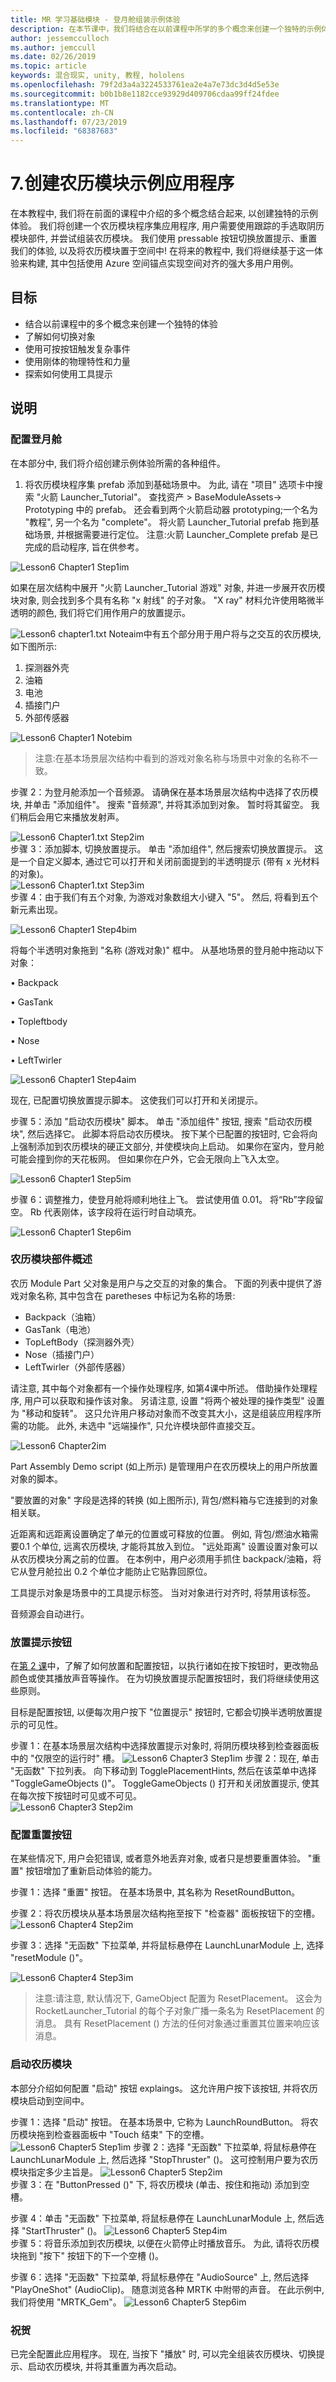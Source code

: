 ```yaml
---
title: MR 学习基础模块 - 登月舱组装示例体验
description: 在本节课中，我们将结合在以前课程中所学的多个概念来创建一个独特的示例体验。
author: jessemcculloch
ms.author: jemccull
ms.date: 02/26/2019
ms.topic: article
keywords: 混合现实, unity, 教程, hololens
ms.openlocfilehash: 79f2d3a4a3224533761ea2e4a7e73dc3d4d5e53e
ms.sourcegitcommit: b0b1b8e1182cce93929d409706cdaa99ff24fdee
ms.translationtype: MT
ms.contentlocale: zh-CN
ms.lasthandoff: 07/23/2019
ms.locfileid: "68387683"
---
```

# <a name="7-creating-a-lunar-module-sample-application"></a>7.创建农历模块示例应用程序

在本教程中, 我们将在前面的课程中介绍的多个概念结合起来, 以创建独特的示例体验。 我们将创建一个农历模块程序集应用程序, 用户需要使用跟踪的手选取阴历模块部件, 并尝试组装农历模块。 我们使用 pressable 按钮切换放置提示、重置我们的体验, 以及将农历模块置于空间中! 在将来的教程中, 我们将继续基于这一体验来构建, 其中包括使用 Azure 空间锚点实现空间对齐的强大多用户用例。

## <a name="objectives"></a>目标

- 结合以前课程中的多个概念来创建一个独特的体验
- 了解如何切换对象
- 使用可按按钮触发复杂事件
- 使用刚体的物理特性和力量
- 探索如何使用工具提示

## <a name="instructions"></a>说明

### <a name="configuring-the-lunar-module"></a>配置登月舱

在本部分中, 我们将介绍创建示例体验所需的各种组件。

1. 将农历模块程序集 prefab 添加到基础场景中。 为此, 请在 "项目" 选项卡中搜索 "火箭 Launcher_Tutorial"。 
查找资产 > BaseModuleAssets-> Prototyping 中的 prefab。 还会看到两个火箭启动器 prototyping;一个名为 "教程", 另一个名为 "complete"。 将火箭 Launcher_Tutorial prefab 拖到基础场景, 并根据需要进行定位。
   注意:火箭 Launcher_Complete prefab 是已完成的启动程序, 旨在供参考。 

![Lesson6 Chapter1 Step1im](images/Lesson6_Chapter1_step1im.PNG)

如果在层次结构中展开 "火箭 Launcher_Tutorial 游戏" 对象, 并进一步展开农历模块对象, 则会找到多个具有名称 "x 射线" 的子对象。 "X ray" 材料允许使用略微半透明的颜色, 我们将它们用作用户的放置提示。 

![Lesson6 chapter1.txt Noteaim](images/Lesson6_Chapter1_noteaim.PNG)中有五个部分用于用户将与之交互的农历模块, 如下图所示:

1.  探测器外壳
2.  油箱
3.  电池
4.  插接门户 
5.  外部传感器

![Lesson6 Chapter1 Notebim](images/Lesson6_Chapter1_notebim.PNG)

> 注意:在基本场景层次结构中看到的游戏对象名称与场景中对象的名称不一致。

步骤 2：为登月舱添加一个音频源。 请确保在基本场景层次结构中选择了农历模块, 并单击 "添加组件"。 搜索 "音频源", 并将其添加到对象。 暂时将其留空。 我们稍后会用它来播放发射声。

 ![Lesson6 Chapter1.txt Step2im](images/Lesson6_Chapter1_step2im.PNG)  
步骤 3：添加脚本, 切换放置提示。 单击 "添加组件", 然后搜索切换放置提示。 这是一个自定义脚本, 通过它可以打开和关闭前面提到的半透明提示 (带有 x 光材料的对象)。  
![Lesson6 Chapter1.txt Step3im](images/Lesson6_Chapter1_step3im.PNG)  
步骤 4：由于我们有五个对象, 为游戏对象数组大小键入 "5"。 然后, 将看到五个新元素出现。  


![Lesson6 Chapter1 Step4bim](images/Lesson6_Chapter1_step4bim.PNG)

将每个半透明对象拖到 "名称 (游戏对象)" 框中。
从基地场景的登月舱中拖动以下对象： 

•   Backpack

•   GasTank

•   Topleftbody

•   Nose

•   LeftTwirler

 ![Lesson6 Chapter1 Step4aim](images/Lesson6_Chapter1_step4aim.PNG)

现在, 已配置切换放置提示脚本。 这使我们可以打开和关闭提示。

步骤 5：添加 "启动农历模块" 脚本。 单击 "添加组件" 按钮, 搜索 "启动农历模块", 然后选择它。 此脚本将启动农历模块。 按下某个已配置的按钮时, 它会将向上强制添加到农历模块的硬正文部分, 并使模块向上启动。 如果你在室内，登月舱可能会撞到你的天花板网。 但如果你在户外，它会无限向上飞入太空。 

![Lesson6 Chapter1 Step5im](images/Lesson6_Chapter1_step5im.PNG)

步骤 6：调整推力，使登月舱将顺利地往上飞。 尝试使用值 0.01。 将“Rb”字段留空。 Rb 代表刚体，该字段将在运行时自动填充。

![Lesson6 Chapter1 Step6im](images/Lesson6_Chapter1_step6im.PNG)

### <a name="lunar-module-parts-overview"></a>农历模块部件概述
农历 Module Part 父对象是用户与之交互的对象的集合。 下面的列表中提供了游戏对象名称, 其中包含在 paretheses 中标记为名称的场景:

- Backpack（油箱）
- GasTank（电池）
- TopLeftBody（探测器外壳）
- Nose（插接门户）
- LeftTwirler（外部传感器）

请注意, 其中每个对象都有一个操作处理程序, 如第4课中所述。 借助操作处理程序, 用户可以获取和操作该对象。 另请注意, 设置 "将两个被处理的操作类型" 设置为 "移动和旋转"。 这只允许用户移动对象而不改变其大小，这是组装应用程序所需的功能。
此外, 未选中 "远端操作", 只允许模块部件直接交互。

![Lesson6 Chapter2im](images/Lesson6_Chapter2im.PNG)

Part Assembly Demo script (如上所示) 是管理用户在农历模块上的用户所放置对象的脚本。 

"要放置的对象" 字段是选择的转换 (如上图所示), 背包/燃料箱与它连接到的对象相关联。 

近距离和远距离设置确定了单元的位置或可释放的位置。 例如, 背包/燃油水箱需要0.1 个单位, 远离农历模块, 才能将其放入到位。 "远处距离" 设置设置对象可以从农历模块分离之前的位置。 在本例中，用户必须用手抓住 backpack/油箱，将它从登月舱拉出 0.2 个单位才能防止它贴靠回原位。

工具提示对象是场景中的工具提示标签。 当对对象进行对齐时, 将禁用该标签。 

音频源会自动进行。 

### <a name="placement-hints-buttons"></a>放置提示按钮
在[第 2 课](mrlearning-base-ch2.md)中，了解了如何放置和配置按钮，以执行诸如在按下按钮时，更改物品颜色或使其播放声音等操作。 在为切换放置提示配置按钮时，我们将继续使用这些原则。 

目标是配置按钮, 以便每次用户按下 "位置提示" 按钮时, 它都会切换半透明放置提示的可见性。 

步骤 1：在基本场景层次结构中选择放置提示对象时, 将阴历模块移到检查器面板中的 "仅限空的运行时" 槽。 
 ![Lesson6 Chapter3 Step1im](images/Lesson6_Chapter3_step1im.PNG) 步骤 2：现在, 单击 "无函数" 下拉列表。 向下移动到 TogglePlacementHints, 然后在该菜单中选择 "ToggleGameObjects ()"。 ToggleGameObjects () 打开和关闭放置提示, 使其在每次按下按钮时可见或不可见。  
 ![Lesson6 Chapter3 Step2im](images/Lesson6_Chapter3_step2im.PNG)

### <a name="configuring-the-reset-button"></a>配置重置按钮

在某些情况下, 用户会犯错误, 或者意外地丢弃对象, 或者只是想要重置体验。 "重置" 按钮增加了重新启动体验的能力。 

步骤 1：选择 "重置" 按钮。 在基本场景中, 其名称为 ResetRoundButton。 

步骤 2：将农历模块从基本场景层次结构拖至按下 "检查器" 面板按钮下的空槽。
 ![Lesson6 Chapter4 Step2im](images/Lesson6_Chapter4_step2im.PNG)

步骤 3：选择 "无函数" 下拉菜单, 并将鼠标悬停在 LaunchLunarModule 上, 选择 "resetModule ()"。

![Lesson6 Chapter4 Step3im](images/Lesson6_Chapter4_step3im.PNG)

> 注意:请注意, 默认情况下, GameObject 配置为 ResetPlacement。 这会为 RocketLauncher_Tutorial 的每个子对象广播一条名为 ResetPlacement 的消息。 具有 ResetPlacement () 方法的任何对象通过重置其位置来响应该消息。 

### <a name="launching-the-lunar-module"></a>启动农历模块
本部分介绍如何配置 "启动" 按钮 explaings。 这允许用户按下该按钮, 并将农历模块启动到空间中。

步骤 1：选择 "启动" 按钮。 在基本场景中, 它称为 LaunchRoundButton。 将农历模块拖到检查器面板中 "Touch 结束" 下的空槽。
 ![Lesson6 Chapter5 Step1im](images/Lesson6_Chapter5_step1im.PNG) 步骤 2：选择 "无函数" 下拉菜单, 将鼠标悬停在 LaunchLunarModule 上, 然后选择 "StopThruster" ()。 这可控制用户要为农历模块指定多少主旨是。 
 ![Lesson6 Chapter5 Step2im](images/Lesson6_Chapter5_step2im.PNG)  
步骤 3：在 "ButtonPressed ()" 下, 将农历模块 (单击、按住和拖动) 添加到空槽。 

步骤 4：单击 "无函数" 下拉菜单, 将鼠标悬停在 LaunchLunarModule 上, 然后选择 "StartThruster" ()。 
 ![Lesson6 Chapter5 Step4im](images/Lesson6_Chapter5_step4im.PNG)  
步骤 5：将音乐添加到农历模块, 以便在火箭停止时播放音乐。 为此, 请将农历模块拖到 "按下" 按钮下的下一个空槽 ()。

步骤 6：选择 "无函数" 下拉菜单, 将鼠标悬停在 "AudioSource" 上, 然后选择 "PlayOneShot" (AudioClip)。 随意浏览各种 MRTK 中附带的声音。 在此示例中, 我们将使用 "MRTK_Gem"。
 ![Lesson6 Chapter5 Step6im](images/Lesson6_Chapter5_step6im.PNG)


### <a name="congratulations"></a>祝贺 
已完全配置此应用程序。 现在, 当按下 "播放" 时, 可以完全组装农历模块、切换提示、启动农历模块, 并将其重置为再次启动。
